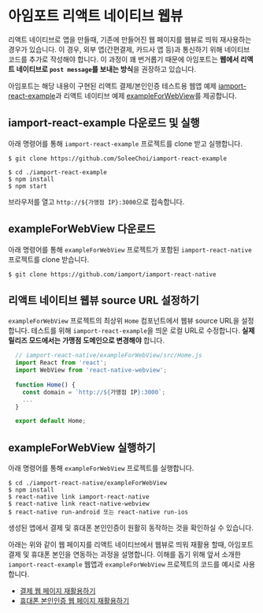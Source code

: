 # 아임포트 리액트 네이티브 웹뷰

리액트 네이티브로 앱을 만들때, 기존에 만들어진 웹 페이지를 웹뷰로 띄워 재사용하는 경우가 있습니다. 이 경우, 외부 앱(간편결제, 카드사 앱 등)과 통신하기 위해 네이티브 코드를 추가로 작성해야 합니다. 이 과정이 꽤 번거롭기 때문에 아임포트는 **웹에서 리액트 네이티브로 `post message`를 보내는 방식**을 권장하고 있습니다.

아임포트는 해당 내용이 구현된 리액트 결제/본인인증 테스트용 웹앱 예제 [iamport-react-example](https://github.com/SoleeChoi/iamport-react-example)과 리액트 네이티브 예제 [exampleForWebView](https://github.com/iamport/iamport-react-native/exampleForWebView)를 제공합니다.

## iamport-react-example 다운로드 및 실행

아래 명령어를 통해 `iamport-react-example` 프로젝트를 clone 받고 실행합니다.

```
$ git clone https://github.com/SoleeChoi/iamport-react-example
```

```
$ cd ./iamport-react-example
$ npm install
$ npm start
```

브라우저를 열고 `http://${가맹점 IP}:3000`으로 접속합니다.

## exampleForWebView 다운로드

아래 명령어를 통해 `exampleForWebView` 프로젝트가 포함된 `iamport-react-native` 프로젝트를 clone 받습니다.

```
$ git clone https://github.com/iamport/iamport-react-native
```

## 리액트 네이티브 웹뷰 source URL 설정하기

`exampleForWebView` 프로젝트의 최상위 `Home` 컴포넌트에서 웹뷰 source URL을 설정합니다. 테스트를 위해 `iamport-react-example`을 띄운 로컬 URL로 수정합니다. **실제 릴리즈 모드에서는 가맹점 도메인으로 변경해야** 합니다.

```javascript
  // iamport-react-native/exampleForWebView/src/Home.js
  import React from 'react';
  import WebView from 'react-native-webview';
  
  function Home() {
    const domain = `http://${가맹점 IP}:3000`;
    ...
  }

  export default Home;
```

## exampleForWebView 실행하기

아래 명령어를 통해 `exampleForWebView` 프로젝트를 실행합니다.

```
$ cd ./iamport-react-native/exampleForWebView
$ npm install
$ react-native link iamport-react-native
$ react-native link react-native-webview
$ react-native run-android 또는 react-native run-ios
```

생성된 앱에서 결제 및 휴대폰 본인인증이 원활히 동작하는 것을 확인하실 수 있습니다.

아래는 위와 같이 웹 페이지를 리액트 네이티브에서 웹뷰로 띄워 재활용 할때, 아임포트 결제 및 휴대폰 본인을 연동하는 과정을 설명합니다. 이해를 돕기 위해 앞서 소개한 `iamport-react-example` 웹앱과 `exampleForWebView` 프로젝트의 코드를 예시로 사용합니다.

- [결제 웹 페이지 재활용하기](manuals/PAYMENT.md)
- [휴대폰 본인인증 웹 페이지 재활용하기](manuals/CERTIFICATION.md)
